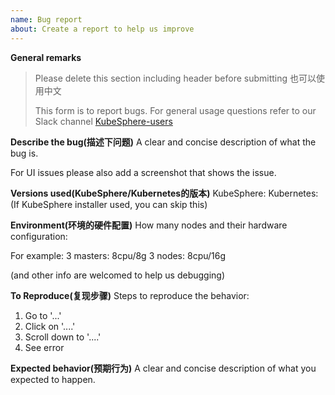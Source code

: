 ```yaml
---
name: Bug report
about: Create a report to help us improve
---
```


 
**General remarks**

> Please delete this section including header before submitting
> 也可以使用中文
>
> This form is to report bugs. For general usage questions refer to our Slack channel
>        [KubeSphere-users](https://join.slack.com/t/kubesphere/shared_invite/enQtNTE3MDIxNzUxNzQ0LTdkNTc3OTdmNzdiODViZjViNTU5ZDY3M2I2MzY4MTI4OGZlOTJmMDg5ZTFiMDAwYzNlZDY5NjA0NzZlNDU5NmY)

**Describe the bug(描述下问题)**
A clear and concise description of what the bug is.

For UI issues please also add a screenshot that shows the issue.

**Versions used(KubeSphere/Kubernetes的版本)**
KubeSphere:
Kubernetes: (If KubeSphere installer used, you can skip this)


**Environment(环境的硬件配置)**
How many nodes and their hardware configuration: 

For example:
3 masters:  8cpu/8g
3 nodes: 8cpu/16g

(and other info are welcomed to help us debugging)

**To Reproduce(复现步骤)**
Steps to reproduce the behavior:
1. Go to '...'
2. Click on '....'
3. Scroll down to '....'
4. See error

**Expected behavior(预期行为)**
A clear and concise description of what you expected to happen.